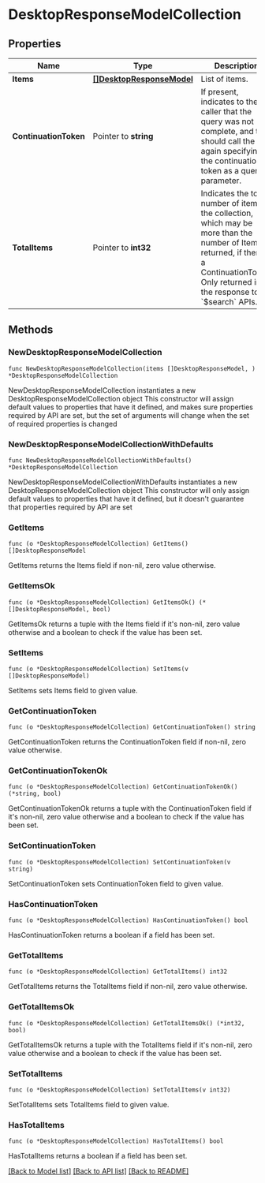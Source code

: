 # DesktopResponseModelCollection

## Properties

Name | Type | Description | Notes
------------ | ------------- | ------------- | -------------
**Items** | [**[]DesktopResponseModel**](DesktopResponseModel.md) | List of items. | 
**ContinuationToken** | Pointer to **string** | If present, indicates to the caller that the query was not complete, and they should call the API again specifying the continuation token as a query parameter. | [optional] 
**TotalItems** | Pointer to **int32** | Indicates the total number of items in the collection, which may be more than the number of Items returned, if there is a ContinuationToken.  Only returned in the response to &#x60;$search&#x60; APIs. | [optional] 

## Methods

### NewDesktopResponseModelCollection

`func NewDesktopResponseModelCollection(items []DesktopResponseModel, ) *DesktopResponseModelCollection`

NewDesktopResponseModelCollection instantiates a new DesktopResponseModelCollection object
This constructor will assign default values to properties that have it defined,
and makes sure properties required by API are set, but the set of arguments
will change when the set of required properties is changed

### NewDesktopResponseModelCollectionWithDefaults

`func NewDesktopResponseModelCollectionWithDefaults() *DesktopResponseModelCollection`

NewDesktopResponseModelCollectionWithDefaults instantiates a new DesktopResponseModelCollection object
This constructor will only assign default values to properties that have it defined,
but it doesn't guarantee that properties required by API are set

### GetItems

`func (o *DesktopResponseModelCollection) GetItems() []DesktopResponseModel`

GetItems returns the Items field if non-nil, zero value otherwise.

### GetItemsOk

`func (o *DesktopResponseModelCollection) GetItemsOk() (*[]DesktopResponseModel, bool)`

GetItemsOk returns a tuple with the Items field if it's non-nil, zero value otherwise
and a boolean to check if the value has been set.

### SetItems

`func (o *DesktopResponseModelCollection) SetItems(v []DesktopResponseModel)`

SetItems sets Items field to given value.


### GetContinuationToken

`func (o *DesktopResponseModelCollection) GetContinuationToken() string`

GetContinuationToken returns the ContinuationToken field if non-nil, zero value otherwise.

### GetContinuationTokenOk

`func (o *DesktopResponseModelCollection) GetContinuationTokenOk() (*string, bool)`

GetContinuationTokenOk returns a tuple with the ContinuationToken field if it's non-nil, zero value otherwise
and a boolean to check if the value has been set.

### SetContinuationToken

`func (o *DesktopResponseModelCollection) SetContinuationToken(v string)`

SetContinuationToken sets ContinuationToken field to given value.

### HasContinuationToken

`func (o *DesktopResponseModelCollection) HasContinuationToken() bool`

HasContinuationToken returns a boolean if a field has been set.

### GetTotalItems

`func (o *DesktopResponseModelCollection) GetTotalItems() int32`

GetTotalItems returns the TotalItems field if non-nil, zero value otherwise.

### GetTotalItemsOk

`func (o *DesktopResponseModelCollection) GetTotalItemsOk() (*int32, bool)`

GetTotalItemsOk returns a tuple with the TotalItems field if it's non-nil, zero value otherwise
and a boolean to check if the value has been set.

### SetTotalItems

`func (o *DesktopResponseModelCollection) SetTotalItems(v int32)`

SetTotalItems sets TotalItems field to given value.

### HasTotalItems

`func (o *DesktopResponseModelCollection) HasTotalItems() bool`

HasTotalItems returns a boolean if a field has been set.


[[Back to Model list]](../README.md#documentation-for-models) [[Back to API list]](../README.md#documentation-for-api-endpoints) [[Back to README]](../README.md)


